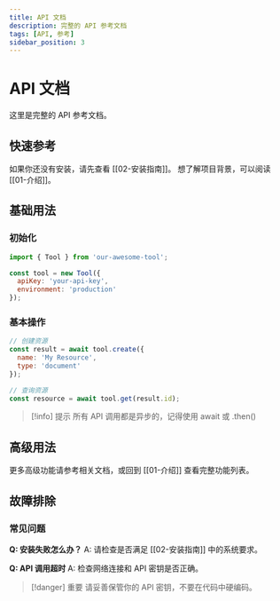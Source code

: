 ```yaml
---
title: API 文档
description: 完整的 API 参考文档
tags: [API, 参考]
sidebar_position: 3
---
```


# API 文档

这里是完整的 API 参考文档。

## 快速参考

如果你还没有安装，请先查看 [[02-安装指南]]。
想了解项目背景，可以阅读 [[01-介绍]]。

## 基础用法

### 初始化

```javascript
import { Tool } from 'our-awesome-tool';

const tool = new Tool({
  apiKey: 'your-api-key',
  environment: 'production'
});
```

### 基本操作

```javascript
// 创建资源
const result = await tool.create({
  name: 'My Resource',
  type: 'document'
});

// 查询资源
const resource = await tool.get(result.id);
```

> [!info] 提示 所有 API 调用都是异步的，记得使用 await 或 .then()

## 高级用法

更多高级功能请参考相关文档，或回到 [[01-介绍]] 查看完整功能列表。

## 故障排除

### 常见问题

**Q: 安装失败怎么办？** A: 请检查是否满足 [[02-安装指南]] 中的系统要求。

**Q: API 调用超时** A: 检查网络连接和 API 密钥是否正确。

> [!danger] 重要 请妥善保管你的 API 密钥，不要在代码中硬编码。